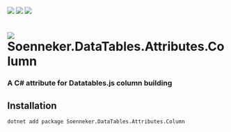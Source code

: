 ﻿[![](https://img.shields.io/nuget/v/soenneker.datatables.attributes.column.svg?style=for-the-badge)](https://www.nuget.org/packages/soenneker.datatables.attributes.column/)
[![](https://img.shields.io/github/actions/workflow/status/soenneker/soenneker.datatables.attributes.column/publish-package.yml?style=for-the-badge)](https://github.com/soenneker/soenneker.datatables.attributes.column/actions/workflows/publish-package.yml)
[![](https://img.shields.io/nuget/dt/soenneker.datatables.attributes.column.svg?style=for-the-badge)](https://www.nuget.org/packages/soenneker.datatables.attributes.column/)

# ![](https://user-images.githubusercontent.com/4441470/224455560-91ed3ee7-f510-4041-a8d2-3fc093025112.png) Soenneker.DataTables.Attributes.Column
### A C# attribute for Datatables.js column building

## Installation

```
dotnet add package Soenneker.DataTables.Attributes.Column
```
